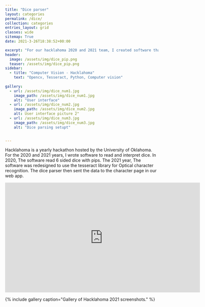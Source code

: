 ```yaml
---
title: "Dice parser"
layout: categories
permalink: /dice/
collection: categories
entries_layout: grid
classes: wide
sitemap: True
date: 2021-3-26T18:38:52+00:00

excerpt: "For our hacklahoma 2020 and 2021 team, I created software that reads dice and processes the data."
header:
  image: /assets/img/dice_pip.png
  teaser: /assets/img/dice_pip.png
sidebar:
  - title: "Computer Vision - Hacklahoma"
    text: "Opencv, Tesseract, Python, Computer vision"
    
gallery:
  - url: /assets/img/dice_num1.jpg
    image_path: /assets/img/dice_num1.jpg
    alt: "User interface"
  - url: /assets/img/dice_num2.jpg
    image_path: /assets/img/dice_num2.jpg
    alt: User interface picture 2" 
  - url: /assets/img/dice_num3.jpg
    image_path: /assets/img/dice_num3.jpg
    alt: "Dice parsing setupt"

	
---
```


Hacklahoma is a yearly hackathon hosted by the University of Oklahoma. For the 2020 and 2021 years, I wrote software to read and interpret dice. In 2020, The software read 6 sided dice with pips. The 2021 year, The software was redesigned to use the tesseract library for Optical character recognition. The dice parser then sent the data to the character page in our web app.

<iframe width="640" height="360" src="https://www.youtube.com/embed/-TkoiPPEGek" title="YouTube video player" frameborder="0" allow="accelerometer; autoplay; clipboard-write; encrypted-media; gyroscope; picture-in-picture" allowfullscreen></iframe>


{% include gallery caption="Gallery of Hacklahoma 2021 screenshots." %}